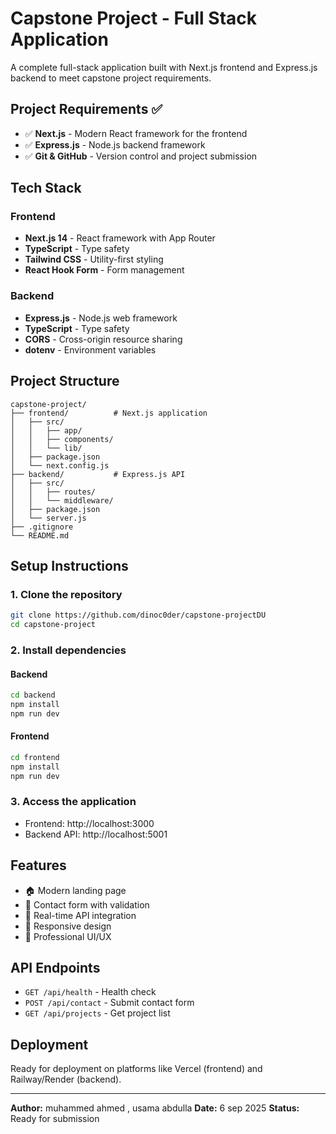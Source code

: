 # Capstone Project - Full Stack Application

A complete full-stack application built with Next.js frontend and Express.js backend to meet capstone project requirements.

## Project Requirements ✅

- ✅ **Next.js** - Modern React framework for the frontend
- ✅ **Express.js** - Node.js backend framework
- ✅ **Git & GitHub** - Version control and project submission

## Tech Stack

### Frontend
- **Next.js 14** - React framework with App Router
- **TypeScript** - Type safety
- **Tailwind CSS** - Utility-first styling
- **React Hook Form** - Form management

### Backend
- **Express.js** - Node.js web framework
- **TypeScript** - Type safety
- **CORS** - Cross-origin resource sharing
- **dotenv** - Environment variables

## Project Structure

```
capstone-project/
├── frontend/          # Next.js application
│   ├── src/
│   │   ├── app/
│   │   ├── components/
│   │   └── lib/
│   ├── package.json
│   └── next.config.js
├── backend/           # Express.js API
│   ├── src/
│   │   ├── routes/
│   │   └── middleware/
│   ├── package.json
│   └── server.js
├── .gitignore
└── README.md
```

## Setup Instructions

### 1. Clone the repository
```bash
git clone https://github.com/dinoc0der/capstone-projectDU
cd capstone-project
```

### 2. Install dependencies

#### Backend
```bash
cd backend
npm install
npm run dev
```

#### Frontend
```bash
cd frontend
npm install
npm run dev
```

### 3. Access the application
- Frontend: http://localhost:3000
- Backend API: http://localhost:5001

## Features

- 🏠 Modern landing page
- 📝 Contact form with validation
- 🔄 Real-time API integration
- 📱 Responsive design
- 🎨 Professional UI/UX

## API Endpoints

- `GET /api/health` - Health check
- `POST /api/contact` - Submit contact form
- `GET /api/projects` - Get project list

## Deployment

Ready for deployment on platforms like Vercel (frontend) and Railway/Render (backend).


---

**Author:** muhammed ahmed , usama abdulla
**Date:** 6 sep 2025
**Status:** Ready for submission
